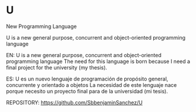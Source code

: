 # U
New Programming Language


U is a new general purpose, concurrent and object-oriented programming language

EN: U is a new general purpose, concurrent and object-oriented programming language 
The need for this language is born because I need a final project for the university (my thesis).

ES: U es un nuevo lenguaje de programación de propósito general, concurrente y 
orientado a objetos La necesidad de este lenguaje nace porque necesito un proyecto 
final para de la universidad (mi tesis).

REPOSITORY: https://github.com/SbbenjaminSanchez/U